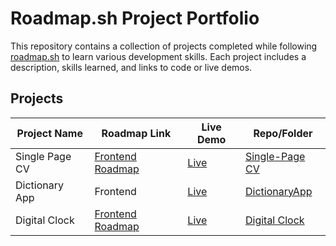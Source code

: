 # Roadmap.sh Project Portfolio

This repository contains a collection of projects completed while following [roadmap.sh](https://roadmap.sh) to learn various development skills. Each project includes a description, skills learned, and links to code or live demos.

## Projects

| Project Name       | Roadmap Link                                  | Live Demo                         | Repo/Folder |
|--------------------|-----------------------------------------------|-----------------------------------|-------------|
| Single Page CV     | [Frontend Roadmap](https://roadmap.sh/projects/single-page-cv) | [Live](https://ngobe-thabane.github.io/Roadmap.sh-Projects/SinglePageCV/) | [Single-Page CV](./SinglePageCV) |
| Dictionary App     | Frontend                   |[Live](https://ngobe-thabane.github.io/Roadmap.sh-Projects/DictionaryApp) |[DictionaryApp](./DictinaryApp/)|
| Digital Clock | [Frontend Roadmap](https://roadmap.sh/full-stack) | [Live](https://ngobe-thabane.github.io/Roadmap.sh-Projects/DigitalClock) |[Digital Clock](./DigitalClock/)|
